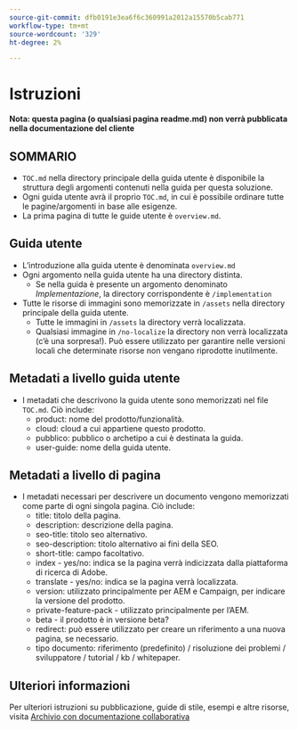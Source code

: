 ```yaml
---
source-git-commit: dfb0191e3ea6f6c360991a2012a15570b5cab771
workflow-type: tm+mt
source-wordcount: '329'
ht-degree: 2%

---
```

# Istruzioni

**Nota: questa pagina (o qualsiasi pagina readme.md) non verrà pubblicata nella documentazione del cliente**

## SOMMARIO

+ `TOC.md` nella directory principale della guida utente è disponibile la struttura degli argomenti contenuti nella guida per questa soluzione.
+ Ogni guida utente avrà il proprio `TOC.md`, in cui è possibile ordinare tutte le pagine/argomenti in base alle esigenze.
+ La prima pagina di tutte le guide utente è `overview.md`.

## Guida utente

+ L’introduzione alla guida utente è denominata `overview.md`
+ Ogni argomento nella guida utente ha una directory distinta.
   + Se nella guida è presente un argomento denominato *Implementazione*, la directory corrispondente è `/implementation`
+ Tutte le risorse di immagini sono memorizzate in `/assets` nella directory principale della guida utente.
   + Tutte le immagini in `/assets` la directory verrà localizzata.
   + Qualsiasi immagine in `/no-localize` la directory non verrà localizzata (c’è una sorpresa!). Può essere utilizzato per garantire nelle versioni locali che determinate risorse non vengano riprodotte inutilmente.

## Metadati a livello guida utente

+ I metadati che descrivono la guida utente sono memorizzati nel file `TOC.md`. Ciò include:
   + product: nome del prodotto/funzionalità.
   + cloud: cloud a cui appartiene questo prodotto.
   + pubblico: pubblico o archetipo a cui è destinata la guida.
   + user-guide: nome della guida utente.

## Metadati a livello di pagina

+ I metadati necessari per descrivere un documento vengono memorizzati come parte di ogni singola pagina. Ciò include:
   + title: titolo della pagina.
   + description: descrizione della pagina.
   + seo-title: titolo seo alternativo.
   + seo-description: titolo alternativo ai fini della SEO.
   + short-title: campo facoltativo.
   + index - yes/no: indica se la pagina verrà indicizzata dalla piattaforma di ricerca di Adobe.
   + translate - yes/no: indica se la pagina verrà localizzata.
   + version: utilizzato principalmente per AEM e Campaign, per indicare la versione del prodotto.
   + private-feature-pack - utilizzato principalmente per l’AEM.
   + beta - il prodotto è in versione beta?
   + redirect: può essere utilizzato per creare un riferimento a una nuova pagina, se necessario.
   + tipo documento: riferimento (predefinito) / risoluzione dei problemi / sviluppatore / tutorial / kb / whitepaper.

## Ulteriori informazioni

Per ulteriori istruzioni su pubblicazione, guide di stile, esempi e altre risorse, visita [Archivio con documentazione collaborativa](https://git.corp.adobe.com/AdobeDocs/collaborative-doc-instructions)
